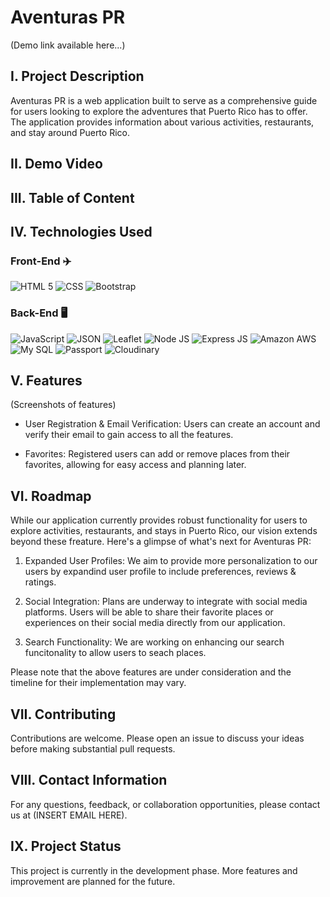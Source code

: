 # Aventuras PR

(Demo link available here...)

## I. Project Description
Aventuras PR is a web application built to serve as a comprehensive guide for users looking to explore the adventures that Puerto Rico has to offer. The application provides information about various activities, restaurants, and stay around Puerto Rico. 

## II. Demo Video


## III. Table of Content


## IV. Technologies Used

### Front-End ✈️

![HTML 5](https://img.shields.io/badge/HTML5-E34F26?style=for-the-badge&logo=html5&logoColor=white)
![CSS](https://img.shields.io/badge/CSS3-1572B6?style=for-the-badge&logo=css3&logoColor=white)
![Bootstrap](https://img.shields.io/badge/Bootstrap-563D7C?style=for-the-badge&logo=bootstrap&logoColor=white)

### Back-End 🖥️

![JavaScript](https://img.shields.io/badge/JavaScript-323330?style=for-the-badge&logo=javascript&logoColor=F7DF1E)
![JSON](https://img.shields.io/badge/json-5E5C5C?style=for-the-badge&logo=json&logoColor=white)
![Leaflet](https://img.shields.io/badge/Leaflet-199900?style=for-the-badge&logo=Leaflet&logoColor=white)
![Node JS](https://img.shields.io/badge/Node.js-339933?style=for-the-badge&logo=nodedotjs&logoColor=white)
![Express JS](https://img.shields.io/badge/Express.js-000000?style=for-the-badge&logo=express&logoColor=white)
![Amazon AWS](https://img.shields.io/badge/Amazon_AWS-FF9900?style=for-the-badge&logo=amazonaws&logoColor=white)
![My SQL](https://img.shields.io/badge/MySQL-005C84?style=for-the-badge&logo=mysql&logoColor=white)
![Passport](https://img.shields.io/badge/Passport-34E27A.svg?style=for-the-badge&logo=Passport&logoColor=white)
![Cloudinary](https://img.shields.io/badge/Cloudinary-important?style=for-the-badge)

## V. Features
(Screenshots of features)
- User Registration & Email Verification: Users can create an account and verify their email to gain access to all the features.

- Favorites: Registered users can add or remove places from their favorites, allowing for easy access and planning later. 

## VI. Roadmap
While our application currently provides robust functionality for users to explore activities, restaurants, and stays in Puerto Rico, our vision extends beyond these freature. Here's a glimpse of what's next for Aventuras PR:

1. Expanded User Profiles: We aim to provide more personalization to our users by expandind user profile to include preferences, reviews & ratings.

2. Social Integration: Plans are underway to integrate with social media platforms. Users will be able to share their favorite places or experiences on their social media directly from our application.

3. Search Functionality: We are working on enhancing our search funcitonality to allow users to seach places.

Please note that the above features are under consideration and the timeline for their implementation may vary.

## VII. Contributing
Contributions are welcome. Please open an issue to discuss your ideas before making substantial pull requests.

## VIII. Contact Information
For any questions, feedback, or collaboration opportunities, please contact us at (INSERT EMAIL HERE).

## IX. Project Status
This project is currently in the development phase. More features and improvement are planned for the future.

